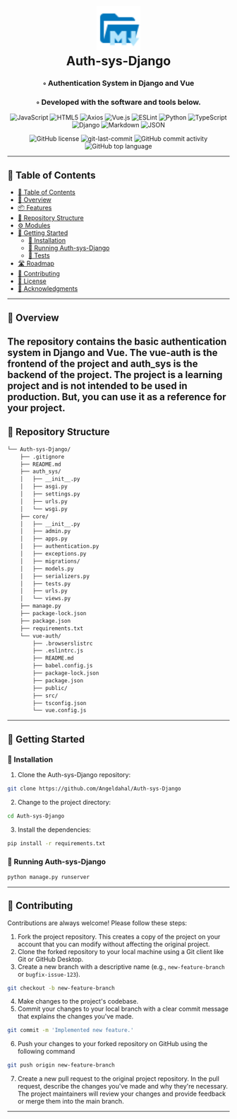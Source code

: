 <div align="center">
<h1 align="center">
<img src="https://raw.githubusercontent.com/PKief/vscode-material-icon-theme/ec559a9f6bfd399b82bb44393651661b08aaf7ba/icons/folder-markdown-open.svg" width="100" />
<br>Auth-sys-Django</h1>
<h3>◦ Authentication System in Django and Vue</h3>
<h3>◦ Developed with the software and tools below.</h3>

<p align="center">
<img src="https://img.shields.io/badge/JavaScript-F7DF1E.svg?style&logo=JavaScript&logoColor=black" alt="JavaScript" />
<img src="https://img.shields.io/badge/HTML5-E34F26.svg?style&logo=HTML5&logoColor=white" alt="HTML5" />
<img src="https://img.shields.io/badge/Axios-5A29E4.svg?style&logo=Axios&logoColor=white" alt="Axios" />
<img src="https://img.shields.io/badge/Vue.js-4FC08D.svg?style&logo=vuedotjs&logoColor=white" alt="Vue.js" />
<img src="https://img.shields.io/badge/ESLint-4B32C3.svg?style&logo=ESLint&logoColor=white" alt="ESLint" />

<img src="https://img.shields.io/badge/Python-3776AB.svg?style&logo=Python&logoColor=white" alt="Python" />
<img src="https://img.shields.io/badge/TypeScript-3178C6.svg?style&logo=TypeScript&logoColor=white" alt="TypeScript" />
<img src="https://img.shields.io/badge/Django-092E20.svg?style&logo=Django&logoColor=white" alt="Django" />
<img src="https://img.shields.io/badge/Markdown-000000.svg?style&logo=Markdown&logoColor=white" alt="Markdown" />
<img src="https://img.shields.io/badge/JSON-000000.svg?style&logo=JSON&logoColor=white" alt="JSON" />
</p>
<img src="https://img.shields.io/github/license/Angeldahal/Auth-sys-Django?style&color=5D6D7E" alt="GitHub license" />
<img src="https://img.shields.io/github/last-commit/Angeldahal/Auth-sys-Django?style&color=5D6D7E" alt="git-last-commit" />
<img src="https://img.shields.io/github/commit-activity/m/Angeldahal/Auth-sys-Django?style&color=5D6D7E" alt="GitHub commit activity" />
<img src="https://img.shields.io/github/languages/top/Angeldahal/Auth-sys-Django?style&color=5D6D7E" alt="GitHub top language" />
</div>

---

## 📖 Table of Contents
- [📖 Table of Contents](#-table-of-contents)
- [📍 Overview](#-overview)
- [📦 Features](#-features)
- [📂 Repository Structure](#-repository-structure)
- [⚙️ Modules](#modules)
- [🚀 Getting Started](#-getting-started)
    - [🔧 Installation](#-installation)
    - [🤖 Running Auth-sys-Django](#-running-Auth-sys-Django)
    - [🧪 Tests](#-tests)
- [🛣 Roadmap](#-roadmap)
- [🤝 Contributing](#-contributing)
- [📄 License](#-license)
- [👏 Acknowledgments](#-acknowledgments)

---


## 📍 Overview

The repository contains the basic authentication system in Django and Vue. The vue-auth is the frontend of the project and auth_sys is the backend of the project.
The project is a learning project and is not intended to be used in production.
But, you can use it as a reference for your project.
---


## 📂 Repository Structure

```sh
└── Auth-sys-Django/
    ├── .gitignore
    ├── README.md
    ├── auth_sys/
    │   ├── __init__.py
    │   ├── asgi.py
    │   ├── settings.py
    │   ├── urls.py
    │   └── wsgi.py
    ├── core/
    │   ├── __init__.py
    │   ├── admin.py
    │   ├── apps.py
    │   ├── authentication.py
    │   ├── exceptions.py
    │   ├── migrations/
    │   ├── models.py
    │   ├── serializers.py
    │   ├── tests.py
    │   ├── urls.py
    │   └── views.py
    ├── manage.py
    ├── package-lock.json
    ├── package.json
    ├── requirements.txt
    └── vue-auth/
        ├── .browserslistrc
        ├── .eslintrc.js
        ├── README.md
        ├── babel.config.js
        ├── package-lock.json
        ├── package.json
        ├── public/
        ├── src/
        ├── tsconfig.json
        └── vue.config.js
```


---

## 🚀 Getting Started


### 🔧 Installation

1. Clone the Auth-sys-Django repository:
```sh
git clone https://github.com/Angeldahal/Auth-sys-Django
```

2. Change to the project directory:
```sh
cd Auth-sys-Django
```

3. Install the dependencies:
```sh
pip install -r requirements.txt
```

### 🤖 Running Auth-sys-Django

```sh
python manage.py runserver
```


---



## 🤝 Contributing

Contributions are always welcome! Please follow these steps:
1. Fork the project repository. This creates a copy of the project on your account that you can modify without affecting the original project.
2. Clone the forked repository to your local machine using a Git client like Git or GitHub Desktop.
3. Create a new branch with a descriptive name (e.g., `new-feature-branch` or `bugfix-issue-123`).
```sh
git checkout -b new-feature-branch
```
4. Make changes to the project's codebase.
5. Commit your changes to your local branch with a clear commit message that explains the changes you've made.
```sh
git commit -m 'Implemented new feature.'
```
6. Push your changes to your forked repository on GitHub using the following command
```sh
git push origin new-feature-branch
```
7. Create a new pull request to the original project repository. In the pull request, describe the changes you've made and why they're necessary.
The project maintainers will review your changes and provide feedback or merge them into the main branch.

---

